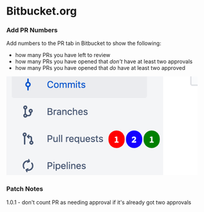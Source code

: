# Bitbucket.org

### Add PR Numbers
Add numbers to the PR tab in Bitbucket to show the following:
* how many PRs you have left to review
* how many PRs you have opened that _don't_ have at least two approvals
* how many PRs you have opened that _do_ have at least two approved

![Screenshot](bitbucket-pr-screenshot.png)

### Patch Notes
1.0.1 - don't count PR as needing approval if it's already got two approvals
